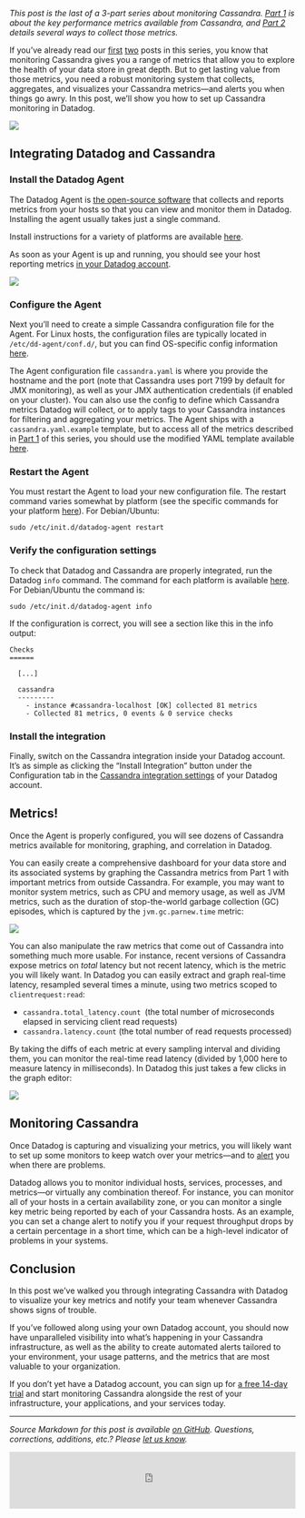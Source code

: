 *This post is the last of a 3-part series about monitoring Cassandra. [Part 1](https://www.datadoghq.com/blog/how-to-monitor-cassandra-performance-metrics/) is about the key performance metrics available from Cassandra, and [Part 2](https://www.datadoghq.com/blog/how-to-collect-cassandra-metrics/) details several ways to collect those metrics.*

If you’ve already read our [first](https://www.datadoghq.com/blog/how-to-monitor-cassandra-performance-metrics/) [two](https://www.datadoghq.com/blog/how-to-collect-cassandra-metrics/) posts in this series, you know that monitoring Cassandra gives you a range of metrics that allow you to explore the health of your data store in great depth. But to get lasting value from those metrics, you need a robust monitoring system that collects, aggregates, and visualizes your Cassandra metrics—and alerts you when things go awry. In this post, we’ll show you how to set up Cassandra monitoring in Datadog.

[![](https://d33tyra1llx9zy.cloudfront.net/blog/images/2015-12-cassandra/intro-dashboard.png)](https://d33tyra1llx9zy.cloudfront.net/blog/images/2015-12-cassandra/intro-dashboard.png)

## Integrating Datadog and Cassandra

### Install the Datadog Agent

The Datadog Agent is [the open-source software](https://github.com/DataDog/dd-agent) that collects and reports metrics from your hosts so that you can view and monitor them in Datadog. Installing the agent usually takes just a single command.

Install instructions for a variety of platforms are available [here](https://app.datadoghq.com/account/settings#agent).

As soon as your Agent is up and running, you should see your host reporting metrics [in your Datadog account](https://app.datadoghq.com/infrastructure).

[![](https://d33tyra1llx9zy.cloudfront.net/blog/images/2015-12-cassandra/infra_2.png)](https://d33tyra1llx9zy.cloudfront.net/blog/images/2015-12-cassandra/infra_2.png)

### Configure the Agent

Next you’ll need to create a simple Cassandra configuration file for the Agent. For Linux hosts, the configuration files are typically located in `/etc/dd-agent/conf.d/`, but you can find OS-specific config information [here](http://docs.datadoghq.com/guides/basic_agent_usage/).

The Agent configuration file `cassandra.yaml` is where you provide the hostname and the port (note that Cassandra uses port 7199 by default for JMX monitoring), as well as your JMX authentication credentials (if enabled on your cluster). You can also use the config to define which Cassandra metrics Datadog will collect, or to apply tags to your Cassandra instances for filtering and aggregating your metrics. The Agent ships with a `cassandra.yaml.example` template, but to access all of the metrics described in [Part 1](https://www.datadoghq.com/blog/how-to-monitor-cassandra-performance-metrics/) of this series, you should use the modified YAML template available [here](https://github.com/DataDog/dd-agent/blob/cassandra-guide/conf.d/cassandra.yaml.example).

### Restart the Agent

You must restart the Agent to load your new configuration file. The restart command varies somewhat by platform (see the specific commands for your platform [here](http://docs.datadoghq.com/guides/basic_agent_usage/)). For Debian/Ubuntu:

```
sudo /etc/init.d/datadog-agent restart
```

### Verify the configuration settings

To check that Datadog and Cassandra are properly integrated, run the Datadog `info` command. The command for each platform is available [here](http://docs.datadoghq.com/guides/basic_agent_usage/). For Debian/Ubuntu the command is:

```
sudo /etc/init.d/datadog-agent info
```

If the configuration is correct, you will see a section like this in the info output:

```
Checks
======

  [...]

  cassandra
  ---------
    - instance #cassandra-localhost [OK] collected 81 metrics
    - Collected 81 metrics, 0 events & 0 service checks
```

### Install the integration

Finally, switch on the Cassandra integration inside your Datadog account. It’s as simple as clicking the “Install Integration” button under the Configuration tab in the [Cassandra integration settings](https://app.datadoghq.com/account/settings#integrations/cassandra) of your Datadog account.

## Metrics!

Once the Agent is properly configured, you will see dozens of Cassandra metrics available for monitoring, graphing, and correlation in Datadog.

You can easily create a comprehensive dashboard for your data store and its associated systems by graphing the Cassandra metrics from Part 1 with important metrics from outside Cassandra. For example, you may want to monitor system metrics, such as CPU and memory usage, as well as JVM metrics, such as the duration of stop-the-world garbage collection (GC) episodes, which is captured by the `jvm.gc.parnew.time` metric:

[![](https://d33tyra1llx9zy.cloudfront.net/blog/images/2015-12-cassandra/gc-parnew.png)](https://d33tyra1llx9zy.cloudfront.net/blog/images/2015-12-cassandra/gc-parnew.png)

You can also manipulate the raw metrics that come out of Cassandra into something much more usable. For instance, recent versions of Cassandra expose metrics on *total* latency but not recent latency, which is the metric you will likely want. In Datadog you can easily extract and graph real-time latency, resampled several times a minute, using two metrics scoped to `clientrequest:read`:

-   `cassandra.total_latency.count `(the total number of microseconds elapsed in servicing client read requests)
-   `cassandra.latency.count` (the total number of read requests processed)

By taking the diffs of each metric at every sampling interval and dividing them, you can monitor the real-time read latency (divided by 1,000 here to measure latency in milliseconds). In Datadog this just takes a few clicks in the graph editor:

[![](https://d33tyra1llx9zy.cloudfront.net/blog/images/2015-12-cassandra/diff.png)](https://d33tyra1llx9zy.cloudfront.net/blog/images/2015-12-cassandra/diff.png)

## Monitoring Cassandra

Once Datadog is capturing and visualizing your metrics, you will likely want to set up some monitors to keep watch over your metrics—and to [alert](https://www.datadoghq.com/blog/monitoring-101-alerting/) you when there are problems.

Datadog allows you to monitor individual hosts, services, processes, and metrics—or virtually any combination thereof. For instance, you can monitor all of your hosts in a certain availability zone, or you can monitor a single key metric being reported by each of your Cassandra hosts. As an example, you can set a change alert to notify you if your request throughput drops by a certain percentage in a short time, which can be a high-level indicator of problems in your systems.

## Conclusion

In this post we’ve walked you through integrating Cassandra with Datadog to visualize your key metrics and notify your team whenever Cassandra shows signs of trouble.

If you’ve followed along using your own Datadog account, you should now have unparalleled visibility into what’s happening in your Cassandra infrastructure, as well as the ability to create automated alerts tailored to your environment, your usage patterns, and the metrics that are most valuable to your organization.

If you don’t yet have a Datadog account, you can sign up for [a free 14-day trial](https://app.datadoghq.com/signup) and start monitoring Cassandra alongside the rest of your infrastructure, your applications, and your services today.

------------------------------------------------------------------------

*Source Markdown for this post is available [on GitHub](https://github.com/DataDog/the-monitor/blob/master/cassandra/monitoring_cassandra_with_datadog.md). Questions, corrections, additions, etc.? Please [let us know](https://github.com/DataDog/the-monitor/issues).*

<p><iframe width="100%" height="100" style="border: 0;" src="https://go.pardot.com/l/38172/2015-03-02/h6c2r" scrolling="no" type="text/html" frameborder="0" allowtransparency="true"></iframe></p>

